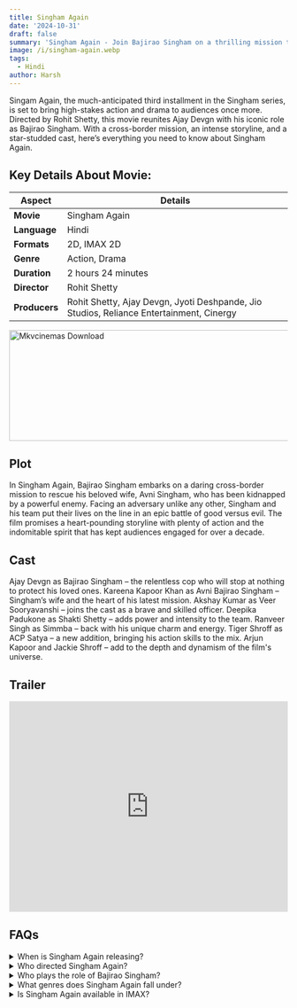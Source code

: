 ```yaml
---
title: Singham Again
date: '2024-10-31'
draft: false
summary: 'Singham Again - Join Bajirao Singham on a thrilling mission to save his wife. Featuring Ajay Devgn, Kareena Kapoor, and more, this is action at its best'
image: /i/singham-again.webp
tags:
  - Hindi
author: Harsh
---
```


Singam Again, the much-anticipated third installment in the Singham series, is set to bring high-stakes action and drama to audiences once more. Directed by Rohit Shetty, this movie reunites Ajay Devgn with his iconic role as Bajirao Singham. With a cross-border mission, an intense storyline, and a star-studded cast, here’s everything you need to know about Singham Again.

## Key Details About Movie:

| Aspect        | Details                                                                                 |
| ------------- | --------------------------------------------------------------------------------------- |
| **Movie**     | Singham Again                                                                           |
| **Language**  | Hindi                                                                                   |
| **Formats**   | 2D, IMAX 2D                                                                             |
| **Genre**     | Action, Drama                                                                           |
| **Duration**  | 2 hours 24 minutes                                                                      |
| **Director**  | Rohit Shetty                                                                            |
| **Producers** | Rohit Shetty, Ajay Devgn, Jyoti Deshpande, Jio Studios, Reliance Entertainment, Cinergy |

<a href="https://www.profitablecpmrate.com/zht8552qct?key=dd3a0d3c76c4f58956dd24d2605f1413">
  <img src="/mkvcinemas-btn.webp" alt="Mkvcinemas Download" width="600" height="200" loading="lazy">
</a>

## Plot

In Singham Again, Bajirao Singham embarks on a daring cross-border mission to rescue his beloved wife, Avni Singham, who has been kidnapped by a powerful enemy. Facing an adversary unlike any other, Singham and his team put their lives on the line in an epic battle of good versus evil. The film promises a heart-pounding storyline with plenty of action and the indomitable spirit that has kept audiences engaged for over a decade.

## Cast

Ajay Devgn as Bajirao Singham – the relentless cop who will stop at nothing to protect his loved ones.
Kareena Kapoor Khan as Avni Bajirao Singham – Singham’s wife and the heart of his latest mission.
Akshay Kumar as Veer Sooryavanshi – joins the cast as a brave and skilled officer.
Deepika Padukone as Shakti Shetty – adds power and intensity to the team.
Ranveer Singh as Simmba – back with his unique charm and energy.
Tiger Shroff as ACP Satya – a new addition, bringing his action skills to the mix.
Arjun Kapoor and Jackie Shroff – add to the depth and dynamism of the film's universe.

## Trailer

<iframe width="100%" height="380" src="https://www.youtube.com/embed/MD7v0-igVIM" title={title} frameborder="0" allow="accelerometer; autoplay; clipboard-write; encrypted-media; gyroscope; picture-in-picture; web-share" referrerpolicy="strict-origin-when-cross-origin" allowfullscreen loading="lazy"></iframe>

## FAQs

<details>
    <summary>When is Singham Again releasing?</summary>
    <p>Stay tuned for the official release date announcement.</p>
</details>

<details>
    <summary>Who directed Singham Again?</summary>
    <p>Rohit Shetty directed the film.</p>
</details>

<details>
    <summary>Who plays the role of Bajirao Singham?</summary>
    <p>Ajay Devgn returns as the iconic Bajirao Singham.</p>
</details>

<details>
    <summary>What genres does Singham Again fall under?</summary>
    <p>It’s an action-drama film with high-intensity scenes.</p>
</details>

<details>
    <summary>Is Singham Again available in IMAX?</summary>
    <p>Yes, Singham Again will be available in IMAX 2D for an immersive experience.</p>
</details>
